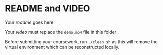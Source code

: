 # README and VIDEO

Your _readme_ goes here

Your _video_ must replace the `demo.mp4` file in this folder

Before submitting your coursework, run `./clean.sh` as this will remove the virtual environment which can be reconstructed locally.

